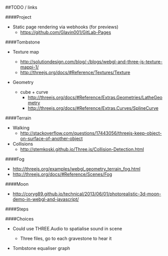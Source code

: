 ##TODO / links

####Project
- Static page rendering via webhooks (for previews)
    + https://github.com/Glavin001/GitLab-Pages

####Tombstone
- Texture map
    + http://solutiondesign.com/blog/-/blogs/webgl-and-three-js-texture-mappi-1/
    + http://threejs.org/docs/#Reference/Textures/Texture

- Geometry
    + cube + curve
        * http://threejs.org/docs/#Reference/Extras.Geometries/LatheGeometry
        * http://threejs.org/docs/#Reference/Extras.Curves/SplineCurve

####Terrain
- Walking
    + http://stackoverflow.com/questions/17443056/threejs-keep-object-on-surface-of-another-object
- Collisions
    + http://stemkoski.github.io/Three.js/Collision-Detection.html

####Fog
- http://threejs.org/examples/webgl_geometry_terrain_fog.html
- http://threejs.org/docs/#Reference/Scenes/Fog

####Moon
- http://coryg89.github.io/technical/2013/06/01/photorealistic-3d-moon-demo-in-webgl-and-javascript/

####Steps

####Choices

- Could use THREE.Audio to spatialise sound in scene
    + Three files, go to each gravestone to hear it

- Tombstone equaliser graph 